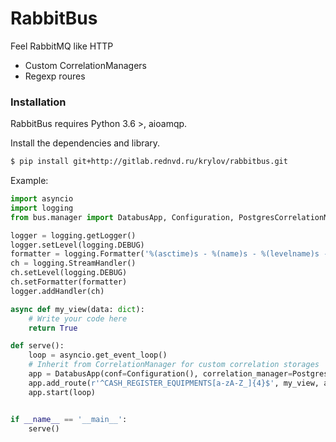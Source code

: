 # RabbitBus

Feel RabbitMQ like HTTP

  - Custom CorrelationManagers
  - Regexp roures


### Installation

RabbitBus requires Python 3.6 >, aioamqp.

Install the dependencies and library.

```sh
$ pip install git+http://gitlab.rednvd.ru/krylov/rabbitbus.git
```

Example:

```python
import asyncio
import logging
from bus.manager import DatabusApp, Configuration, PostgresCorrelationManager

logger = logging.getLogger()
logger.setLevel(logging.DEBUG)
formatter = logging.Formatter('%(asctime)s - %(name)s - %(levelname)s - %(message)s')
ch = logging.StreamHandler()
ch.setLevel(logging.DEBUG)
ch.setFormatter(formatter)
logger.addHandler(ch)

async def my_view(data: dict):
    # Write your code here
    return True

def serve():
    loop = asyncio.get_event_loop()
    # Inherit from CorrelationManager for custom correlation storages
    app = DatabusApp(conf=Configuration(), correlation_manager=PostgresCorrelationManager)
    app.add_route(r'^CASH_REGISTER_EQUIPMENTS[a-zA-Z_]{4}$', my_view, as_list=True)
    app.start(loop)


if __name__ == '__main__':
    serve()
```
